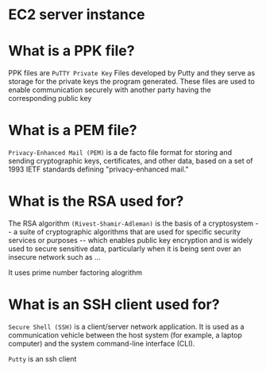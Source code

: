 # EC2 server instance

# What is a PPK file?

PPK files are `PuTTY Private Key` Files developed by Putty and they serve as storage for the private keys the program generated. These files are used to enable communication securely with another party having the corresponding public key

# What is a PEM file?

`Privacy-Enhanced Mail (PEM)` is a de facto file format for storing and sending cryptographic keys, certificates, and other data, based on a set of 1993 IETF standards defining "privacy-enhanced mail."

# What is the RSA used for?

The RSA algorithm `(Rivest-Shamir-Adleman)` is the basis of a cryptosystem -- a suite of cryptographic algorithms that are used for specific security services or purposes -- which enables public key encryption and is widely used to secure sensitive data, particularly when it is being sent over an insecure network such as ...

It uses prime number factoring alogrithm

# What is an SSH client used for?

`Secure Shell (SSH)` is a client/server network application. It is used as a communication vehicle between the host system (for example, a laptop computer) and the system command-line interface (CLI).

`Putty` is an ssh client
